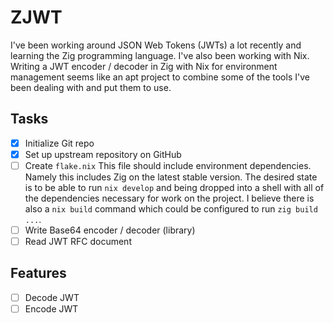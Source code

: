 # ZJWT

I've been working around JSON Web Tokens (JWTs) a lot recently and learning the Zig programming language. I've also been working with Nix. Writing a JWT encoder / decoder in Zig with Nix for environment management seems like an apt project to combine some of the tools I've been dealing with and put them to use.

## Tasks

- [x] Initialize Git repo
- [x] Set up upstream repository on GitHub
- [ ] Create `flake.nix`
      This file should include environment dependencies. Namely this includes Zig on the latest stable version. The desired state is to be able to run `nix develop` and being dropped into a shell with all of the dependencies necessary for work on the project. I believe there is also a `nix build` command which could be configured to run `zig build ...`.
- [ ] Write Base64 encoder / decoder (library)
- [ ] Read JWT RFC document

## Features

- [ ] Decode JWT
- [ ] Encode JWT
